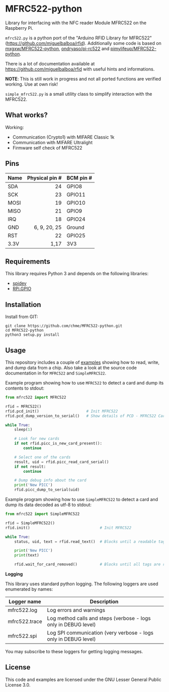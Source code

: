 # MFRC522-python
Library for interfacing with the NFC reader Module MFRC522 on the Raspberry Pi.

`mfrc522.py` is a python port of the "Arduino RFID Library for MFRC522" (https://github.com/miguelbalboa/rfid).
Additionally some code is based on [mxgxw/MFRC522-python](https://github.com/mxgxw/MFRC522-python), [ondryaso/pi-rc522](https://github.com/ondryaso/pi-rc522)
and [pimylifeup/MFRC522-python](https://github.com/pimylifeup/MFRC522-python).

There is a lot of documentation available at https://github.com/miguelbalboa/rfid with useful hints and informations.

__NOTE__: This is still work in progress and not all ported functions are verified working. Use at own risk!

`simple_mfrc522.py` is a small utility class to simplify interaction with the MFRC522.


## What works?
Working:

- Communication (Crypto1) with MIFARE Classic 1k
- Communication with MIFARE Ultralight
- Firmware self check of MFRC522


## Pins

| Name   | Physical pin # | BCM pin #    |
| ------ | --------------:| ------------ |
| SDA    | 24             | GPIO8        |
| SCK    | 23             | GPIO11       |
| MOSI   | 19             | GPIO10       |
| MISO   | 21             | GPIO9        |
| IRQ    | 18             | GPIO24       |
| GND    | 6, 9, 20, 25   | Ground       |
| RST    | 22             | GPIO25       |
| 3.3V   | 1,17           | 3V3          |


## Requirements
This library requires Python 3 and depends on the following libraries:

- [spidev](https://pypi.python.org/pypi/spidev)
- [RPi.GPIO](https://pypi.python.org/pypi/RPi.GPIO)


## Installation
Install from GIT:

```shell
git clone https://github.com/chme/MFRC522-python.git
cd MFRC522-python
python3 setup.py install
```


## Usage

This repository includes a couple of [examples](https://github.com/chme/MFRC522-python/tree/master/examples) showing how to read, write, and dump data from a chip. Also take a look at the source code documentation in for `MFRC522` and `SimpleMFRC522`.

Example program showing how to use `MFRC522` to detect a card and dump its contents to stdout:

```python
from mfrc522 import MFRC522

rfid = MFRC522()
rfid.pcd_init()                     # Init MFRC522
rfid.pcd_dump_version_to_serial()   # Show details of PCD - MFRC522 Card Reader details

while True:
    sleep(1)

    # Look for new cards
    if not rfid.picc_is_new_card_present():
        continue

    # Select one of the cards
    result, uid = rfid.picc_read_card_serial()
    if not result:
        continue

    # Dump debug info about the card
    print('New PICC')
    rfid.picc_dump_to_serial(uid)
```


Example program showing how to use `SimpleMFRC522` to detect a card and dump its data decoded as utf-8 to stdout:

```python
from mfrc522 import SimpleMFRC522

rfid = SimpleMFRC522()
rfid.init()                               # Init MFRC522

while True:
    status, uid, text = rfid.read_text()  # Blocks until a readable tag is present (assumes that data on the tag is utf-8 encoded text

    print('New PICC')
    print(text)

    rfid.wait_for_card_removed()          # Blocks until all tags are removed from the RFID reader
```


**Logging**

This library uses standard python logging. 
The following loggers are used enumerated by names:

| Logger name      | Description                                                      |
| ---------------- | ---------------------------------------------------------------- |
| mfrc522.log      | Log errors and warnings                                          |
| mfrc522.trace    | Log method calls and steps (verbose - logs only in DEBUG level)  |
| mfrc522.spi      | Log SPI communication (very verbose - logs only in DEBUG level)  |

You may subscribe to these loggers for getting logging messages.


## License
This code and examples are licensed under the GNU Lesser General Public License 3.0.

